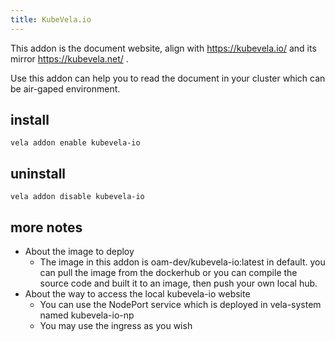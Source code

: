 ```yaml
---
title: KubeVela.io
---
```


This addon is the document website, align with https://kubevela.io/ and its mirror https://kubevela.net/ .

Use this addon can help you to read the document in your cluster which can be air-gaped environment.

## install

```shell
vela addon enable kubevela-io
```

## uninstall

```shell
vela addon disable kubevela-io
```

## more notes
- About the image to deploy
    - The image in this addon is oam-dev/kubevela-io:latest in default. you can pull the image from the dockerhub or you can compile the source code and built it to an image, then push your own local hub.
- About the way to access the local kubevela-io website
    - You can use the NodePort service which is deployed in vela-system named kubevela-io-np
    - You may use the ingress as you wish